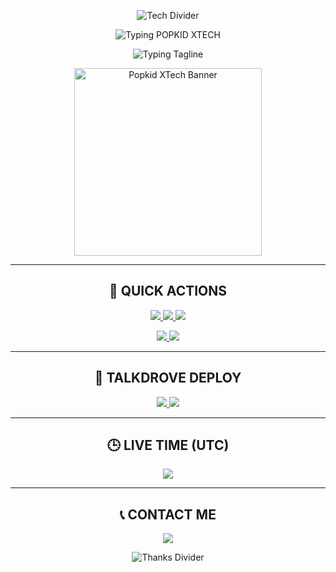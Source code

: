 <p align="center">
  <img src="https://readme-typing-svg.herokuapp.com?font=Rockstar-ExtraBold&size=40&pause=1000&color=00FF7F&center=true&vCenter=true&width=815&height=60&lines=🦋+▭+▬+▭+▬+▭+▬+▭+▬+▭+▬+▭+🐇" alt="Tech Divider" />
</p>

<p align="center">
  <img src="https://readme-typing-svg.demolab.com?font=Black+Ops+One&size=80&pause=900&color=00FFFF&center=true&width=1000&height=150&lines=⚡+POPKID+XTECH+BOT+⚡" alt="Typing POPKID XTECH" />
</p>

<p align="center">
  <img src="https://readme-typing-svg.demolab.com?font=Orbitron&size=35&pause=1200&color=FFFFFF&center=true&width=800&height=80&lines=POPKID+XTECH+TEAM+%7C+ADVANCED+MODDED+MD;USE+POPKID+XMD+BOT+NOW!" alt="Typing Tagline" />
</p>

<p align="center">
  <a href="https://whatsapp.com/channel/0029VadQrNI8KMqo79BiHr3l">
    <img alt="Popkid XTech Banner" height="300" src="https://files.catbox.moe/nzk037.jpg" />
  </a>
</p>

---

<h2 align="center">🚀 QUICK ACTIONS</h2>

<p align="center">
  <a href="https://github.com/Popkiddevs/POPKID-XTECH/fork">
    <img src="https://img.shields.io/badge/FORK%20REPO-1E1E1E?style=for-the-badge&logo=github&logoColor=white" />
  </a>
  <a href="https://prikinpopkif.onrender.com/pair">
    <img src="https://img.shields.io/badge/GET%20SESSION%20ID-222222?style=for-the-badge&logo=vercel&logoColor=white" />
  </a>
  <a href="https://signup.heroku.com/">
    <img src="https://img.shields.io/badge/CREATE%20HEROKU%20ACCOUNT-FF0000?style=for-the-badge&logo=heroku&logoColor=white" />
  </a>
</p>

<p align="center">
  <a href="https://tinyurl.com/yc3ae75m">
    <img src="https://img.shields.io/badge/DEPLOY%20TO%20HEROKU-00C853?style=for-the-badge&logo=heroku&logoColor=white" />
  </a>
  <a href="https://www.mediafire.com/file/0r8763dp8axy5ap/ZIPPY-XTECH-main+(4).zip/file">
    <img src="https://img.shields.io/badge/DOWNLOAD%20ZIP%20FILE-212121?style=for-the-badge&logo=mediafire&logoColor=white" />
  </a>
</p>

---

<h2 align="center">🤖 TALKDROVE DEPLOY</h2>

<p align="center">
  <a href="https://host.talkdrove.com/auth/signup?ref=F3E97634">
    <img src="https://img.shields.io/badge/Create%20Talkdrove%20Account-0F0F0F?style=for-the-badge&logo=talkdrove&logoColor=white" />
  </a>
  <a href="https://host.talkdrove.com/dashboard/select-bot/prepare-deployment?botId=53">
    <img src="https://img.shields.io/badge/Talkdrove%20Hosting-FF6D00?style=for-the-badge&logo=talkdrove&logoColor=white" />
  </a>
</p>

---

<h2 align="center">🕒 LIVE TIME (UTC)</h2>

<p align="center">
  <img src="https://img.shields.io/badge/DYNAMIC%20CLOCK-CURRENT%20TIME-blue?style=for-the-badge&labelColor=black&logo=clockify&logoColor=white&label=LIVE+UTC+TIME" />
</p>

---

<h2 align="center">📞 CONTACT ME</h2>

<p align="center">
  <a href="https://wa.me/+254111385747">
    <img src="https://img.shields.io/badge/Contact%20Dev%20Popkid-25D366?style=for-the-badge&logo=whatsapp&logoColor=white" />
  </a>
</p>

<p align="center">
  <img src="https://readme-typing-svg.herokuapp.com?font=Rockstar-ExtraBold&size=25&pause=1000&color=CCCCCC&center=true&vCenter=true&width=815&height=40&lines=✦+THANK+YOU+FOR+CHOOSING+POPKID+XTECH+✦" alt="Thanks Divider" />
</p>
